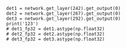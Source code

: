     det1 = network.get_layer(242).get_output(0)
    det2 = network.get_layer(267).get_output(0)
    det3 = network.get_layer(292).get_output(0)
    print('123')
    # det1_fp32 = det1.astype(np.float32)
    # det2_fp32 = det2.astype(np.float32)
    # det3_fp32 = det3.astype(np.float32)
